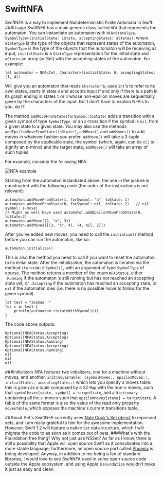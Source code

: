 # SwiftNFA
SwiftNFA is a way to implement Nondeterministic Finite Automata in Swift.
###Usage
SwiftNFA has a main generic class called `NFA` that represents the automaton. You can instantiate an automaton with `NFA<StateType, SymbolType>(initialState: iState, acceptingStates: aStates)`, where `StateType` is the type of the objects that represent states of the automaton, `SymbolType` is the type of the objects that the automaton will be receiving as input, `initialState` is a `StateType` representation for the initial state and `aStates` an array (or Set) with the accepting states of the automaton. For example:

    let automaton = NFA<Int, Character>(initialState: 0, acceptingStates: [1, 4])
Will give you an automaton that reads `Character`'s, uses `Int`'s to refer to its own states, starts in state `0` and accepts input if and only if there is a path in its graph ending in states `1` or `4` whose non-epsilon moves are sequentially given by the characters of the input. But I don't have to explain NFA's to you, do I?

The method `addMoveFromState(forSymbol:toState)` adds a transition with a given symbol of type `SymbolType`, or an ε-transition if the symbol is `nil`, from a given state to a given state. You may also use the methods `addEpsilonMoveFromState(toState:)`, `addMove()` and `addMoves()` to add moves in whatever fashion you prefer. `addMove()` will take a 3-tuple composed by the applicable state, the symbol (which, again, can be `nil` to signify an ε-move) and the target state; `addMoves()` will take an array of such tuples.

For example, consider the following NFA:

![NFA example](http://goo.gl/X6RWCC?gdriveurl)

Starting from the automaton instantiated above, the one in the picture is constructed with the following code (the order of the instructions is not relevant):

	automaton.addMoveFromState(1, forSymbol: "a", toState: 1)
	automaton.addMoveFromState(0, forSymbol: nil, toState: 2)   // nil symbol: ε-move!
	// Might as well have used automaton.addEpsilonMoveFromState(0, toState:2)
	automaton.addMove((2, "a", 3))
	automaton.addMoves([(3, "b", 4), (4, nil, 2)])

After you've added new moves, you need to call the `initialize()` method before you can run the automaton, like so:

    automaton.initialize()
 This is also the method you need to call if you want to reset the automaton to its initial state.
 After the initialization, the automaton is iterated via the method `iterateWithSymbol()`, with an argument of type `SymbolType` of course. The method returns a member of the enum `NFAStatus`, either `.Running` if the automaton is still running but has not reached an accepting state yet, or `.Accepting` if the automaton has reached an accepting state, or `nil` if the automaton dies (i.e. there is no possible move to follow for the given symbol).
 

    let test = "ababaa  "
    for c in test {
    	println(automaton.iterateWithSymbol(c))
    }
   The code above outputs:

    Optional(NFAStatus.Accepting)
    Optional(NFAStatus.Accepting)
    Optional(NFAStatus.Running)
    Optional(NFAStatus.Accepting)
    Optional(NFAStatus.Running)
    nil
    nil
    nil

###Initializers
NFA features two initializers, one for a machine without moves, and another, `init(movesTable: (symbolMoves:, epsilonMoves:), initialState:, acceptingStates:)` which lets you specify a moves table: this is given as a tuple composed by a 2D `Map` with the non-ε moves, such that `symbolMoves[state, symbol] = targetState`, and a `Dictionary` containing all the ε-moves such that `epsilonMoves[state] = targetState`.
A table of the same format is also the value of the read only property `movesTable`, which exposes the machine's current transitions table.
   
##About Set's
SwiftNFA currently uses [Nate Cook's Set object](https://github.com/natecook1000/SwiftSets)  to represent sets, and I am really grateful to him for the awesome implementation. However, Swift 1.2 will feature a native `Set` data structure, which I will migrate the code to as soon as it comes out of beta.
###What's with the Foundation free thing? Why not just use NSSet?
As far as I know, there is still a possibility that Apple will open source Swift as it consolidates into a more stable language; furthermore, an open source port called [Phoenix](https://ind.ie/about/phoenix/) is being developed. Anyway, in addition to me being a fan of standard libraries, I would love to see SwiftNFA used in some open source code outside the Apple ecosystem, and using Apple's `Foundation` wouldn't make it just as easy and clean.
